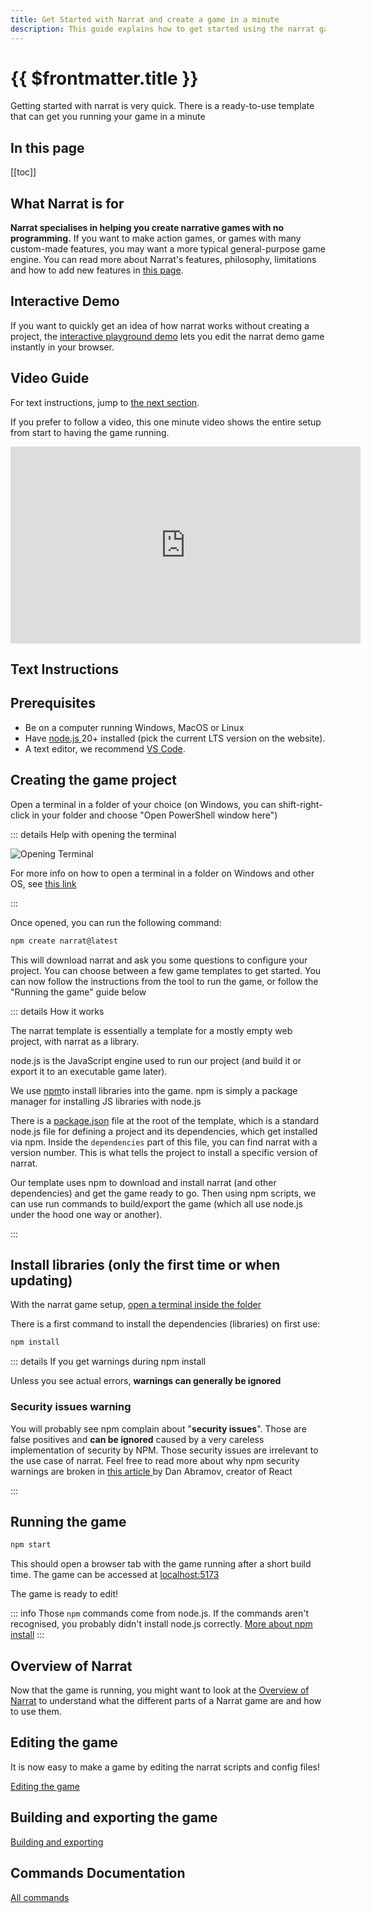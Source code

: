 ```yaml
---
title: Get Started with Narrat and create a game in a minute
description: This guide explains how to get started using the narrat game engine in a minute
---
```


# {{ $frontmatter.title }}

Getting started with narrat is very quick. There is a ready-to-use template that can get you running your game in a minute

## In this page

[[toc]]

## What Narrat is for

**Narrat specialises in helping you create narrative games with no programming.** If you want to make action games, or games with many custom-made features, you may want a more typical general-purpose game engine. You can read more about Narrat's features, philosophy, limitations and how to add new features in [this page](/others/what-can-narrat-do).

## Interactive Demo

If you want to quickly get an idea of how narrat works without creating a project, the [interactive playground demo](https://demo.narrat.dev/) lets you edit the narrat demo game instantly in your browser.

## Video Guide

For text instructions, jump to [the next section](#text-instructions).

If you prefer to follow a video, this one minute video shows the entire setup from start to having the game running.

<iframe width="560" height="315" src="https://www.youtube.com/embed/516YTDxSO9Y" title="YouTube video player" frameborder="0" allow="accelerometer; autoplay; clipboard-write; encrypted-media; gyroscope; picture-in-picture" allowfullscreen></iframe>

## Text Instructions

## Prerequisites

- Be on a computer running Windows, MacOS or Linux
- Have [node.js ](https://nodejs.org/en/) 20+ installed (pick the current LTS version on the website).
- A text editor, we recommend [VS Code](https://code.visualstudio.com/Download).

## Creating the game project

Open a terminal in a folder of your choice (on Windows, you can shift-right-click in your folder and choose "Open PowerShell window here")

::: details Help with opening the terminal

![Opening Terminal](/guides/terminal/terminal.png)

For more info on how to open a terminal in a folder on Windows and other OS, see [this link](https://www.groovypost.com/howto/open-command-window-terminal-window-specific-folder-windows-mac-linux/)

:::

Once opened, you can run the following command:

```bash
npm create narrat@latest
```

This will download narrat and ask you some questions to configure your project. You can choose between a few game templates to get started. You can now follow the instructions from the tool to run the game, or follow the "Running the game" guide below

::: details How it works

The narrat template is essentially a template for a mostly empty web project, with narrat as a library.

node.js is the JavaScript engine used to run our project (and build it or export it to an executable game later).

We use [npm](https://www.w3schools.com/whatis/whatis_npm.asp)to install libraries into the game. npm is simply a package manager for installing JS libraries with node.js

There is a [package.json](https://github.com/liana-p/narrat-engine-template/blob/main/package.json) file at the root of the template, which is a standard node.js file for defining a project and its dependencies, which get installed via npm. Inside the `dependencies` part of this file, you can find narrat with a version number. This is what tells the project to install a specific version of narrat.

Our template uses npm to download and install narrat (and other dependencies) and get the game ready to go. Then using npm scripts, we can use run commands to build/export the game (which all use node.js under the hood one way or another).

:::

## Install libraries (only the first time or when updating)

With the narrat game setup, [open a terminal inside the folder](https://www.groovypost.com/howto/open-command-window-terminal-window-specific-folder-windows-mac-linux/)

There is a first command to install the dependencies (libraries) on first use:

```bash
npm install
```

::: details If you get warnings during npm install

Unless you see actual errors, **warnings can generally be ignored**

### **Security issues warning**

You will probably see npm complain about "**security issues**". Those are false positives and **can be ignored** caused by a very careless implementation of security by NPM. Those security issues are irrelevant to the use case of narrat. Feel free to read more about why npm security warnings are broken in [this article ](https://overreacted.io/npm-audit-broken-by-design/)by Dan Abramov, creator of React

:::

## Running the game

```bash
npm start
```

This should open a browser tab with the game running after a short build time. The game can be accessed at <a href="http://localhost:5173/" target="_blank" rel="noreferrer">localhost:5173</a>

The game is ready to edit!

::: info
Those `npm` commands come from node.js. If the commands aren't recognised, you probably didn't install node.js correctly. [More about npm install](https://www.stackchief.com/tutorials/npm%20install%20|%20how%20it%20works)
:::

## Overview of Narrat

Now that the game is running, you might want to look at the [Overview of Narrat](/guides/narrat-overview) to understand what the different parts of a Narrat game are and how to use them.

## Editing the game

It is now easy to make a game by editing the narrat scripts and config files!

[Editing the game](editing-game)

## Building and exporting the game

[Building and exporting](/guides/building-and-exporting)

## Commands Documentation

[All commands](/commands/all-commands)

<FeedbackForm title="Getting Started" slug="guides/getting-started"/>
